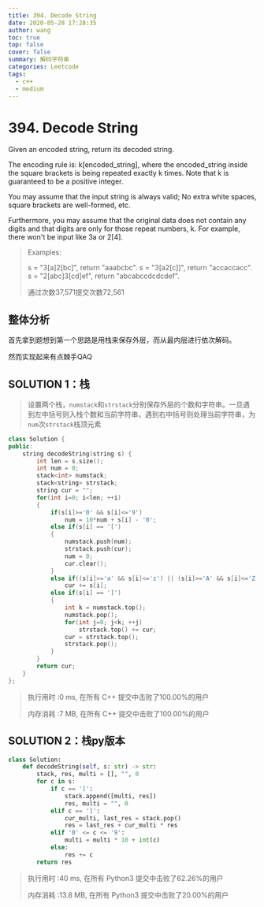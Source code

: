 ```yaml
---
title: 394. Decode String
date: 2020-05-28 17:28:35
author: wang
toc: true
top: false
cover: false
summary: 解码字符串
categories: Leetcode
tags:
  - c++
  - medium
---
```


# 394. Decode String

Given an encoded string, return its decoded string.

The encoding rule is: k[encoded_string], where the encoded_string inside the square brackets is being repeated exactly k times. Note that k is guaranteed to be a positive integer.

You may assume that the input string is always valid; No extra white spaces, square brackets are well-formed, etc.

Furthermore, you may assume that the original data does not contain any digits and that digits are only for those repeat numbers, k. For example, there won't be input like 3a or 2[4].




> Examples:
>
> s = "3[a]2[bc]", return "aaabcbc".
> s = "3[a2[c]]", return "accaccacc".
> s = "2[abc]3[cd]ef", return "abcabccdcdcdef".
>    
> 
>通过次数37,571提交次数72,561
> 
> 
> 



## 整体分析

首先拿到题想到第一个思路是用栈来保存外层，而从最内层进行依次解码。

然而实现起来有点棘手QAQ

## SOLUTION 1：栈

> 设置两个栈，`numstack`和`strstack`分别保存外层的个数和字符串。一旦遇到左中括号则入栈个数和当前字符串，遇到右中括号则处理当前字符串，为`num`次`strstack`栈顶元素

```c++
class Solution {
public:
    string decodeString(string s) {
        int len = s.size();
        int num = 0;
        stack<int> numstack;
        stack<string> strstack;
        string cur = "";
        for(int i=0; i<len; ++i)
        {
            if(s[i]>='0' && s[i]<='9')
                num = 10*num + s[i] - '0';
            else if(s[i] == '[')
            {
                numstack.push(num);
                strstack.push(cur);
                num = 0;
                cur.clear();
            }
            else if((s[i]>='a' && s[i]<='z') || (s[i]>='A' && s[i]<='Z'))
                cur += s[i];
            else if(s[i] == ']')
            {
                int k = numstack.top();
                numstack.pop();
                for(int j=0; j<k; ++j)
                    strstack.top() += cur;
                cur = strstack.top();
                strstack.pop();
            }
        }
        return cur;
    }
};

```

> 执行用时 :0 ms, 在所有 C++ 提交中击败了100.00%的用户
>
> 内存消耗 :7 MB, 在所有 C++ 提交中击败了100.00%的用户

## SOLUTION 2：栈py版本

> 

```python
class Solution:
    def decodeString(self, s: str) -> str:
        stack, res, multi = [], "", 0
        for c in s:
            if c == '[':
                stack.append([multi, res])
                res, multi = "", 0
            elif c == ']':
                cur_multi, last_res = stack.pop()
                res = last_res + cur_multi * res
            elif '0' <= c <= '9':
                multi = multi * 10 + int(c)            
            else:
                res += c
        return res


```

> 执行用时 :40 ms, 在所有 Python3 提交中击败了62.26%的用户
>
> 内存消耗 :13.8 MB, 在所有 Python3 提交中击败了20.00%的用户

